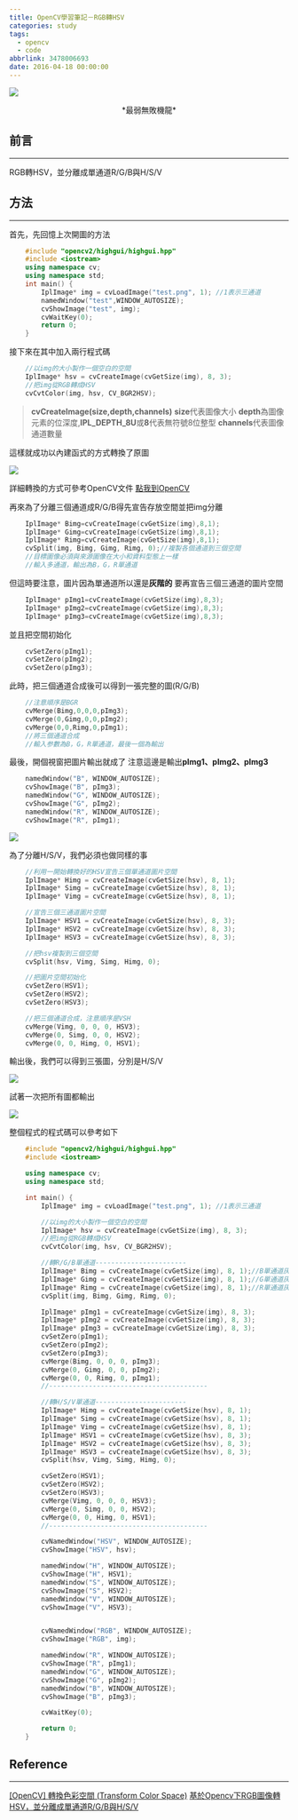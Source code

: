 ```yaml
---
title: OpenCV學習筆記－RGB轉HSV
categories: study
tags:
  - opencv
  - code
abbrlink: 3478006693
date: 2016-04-18 00:00:00
---
```


![](http://i.imgur.com/HdGGqIw.jpg)
<center>*最弱無敗機龍*</center>

## 前言
----------
RGB轉HSV，並分離成單通道R/G/B與H/S/V

<!--more-->

## 方法
----------

首先，先回憶上次開圖的方法
```c++
	#include "opencv2/highgui/highgui.hpp"
	#include <iostream>
	using namespace cv;
	using namespace std;
	int main() {
		IplImage* img = cvLoadImage("test.png", 1); //1表示三通道
		namedWindow("test",WINDOW_AUTOSIZE);
		cvShowImage("test", img);
		cvWaitKey(0);
		return 0;
	}
```

接下來在其中加入兩行程式碼
```c++
	//以img的大小製作一個空白的空間
	IplImage* hsv = cvCreateImage(cvGetSize(img), 8, 3);
	//把img從RGB轉成HSV
	cvCvtColor(img, hsv, CV_BGR2HSV);
```
> **cvCreateImage(size,depth,channels)**
> **size**代表圖像大小
> **depth**為圖像元素的位深度,**IPL_DEPTH_8U**或**8**代表無符號8位整型
> **channels**代表圖像通道數量

這樣就成功以內建函式的方式轉換了原圖

![](http://i.imgur.com/l6lihNQ.png)

詳細轉換的方式可參考OpenCV文件
[點我到OpenCV](http://docs.opencv.org/2.4/modules/imgproc/doc/miscellaneous_transformations.html?highlight=cvtcolor#cvtcolor)


再來為了分離三個通道成R/G/B得先宣告存放空間並把img分離
```c++
	IplImage* Bimg=cvCreateImage(cvGetSize(img),8,1);
	IplImage* Gimg=cvCreateImage(cvGetSize(img),8,1);
	IplImage* Rimg=cvCreateImage(cvGetSize(img),8,1);
	cvSplit(img, Bimg, Gimg, Rimg, 0);//複製各個通道到三個空間
	//目標圖像必須與來源圖像在大小和資料型態上一樣
	//輸入多通道，輸出為B，G，R單通道
```

但這時要注意，圖片因為單通道所以還是**灰階的**
要再宣告三個三通道的圖片空間
```c++
	IplImage* pImg1=cvCreateImage(cvGetSize(img),8,3);
	IplImage* pImg2=cvCreateImage(cvGetSize(img),8,3);
	IplImage* pImg3=cvCreateImage(cvGetSize(img),8,3);
```
並且把空間初始化
```c++
	cvSetZero(pImg1);
	cvSetZero(pImg2);
	cvSetZero(pImg3);
```
此時，把三個通道合成後可以得到一張完整的圖(R/G/B)
```c++
	//注意順序是BGR
	cvMerge(Bimg,0,0,0,pImg3);
	cvMerge(0,Gimg,0,0,pImg2);
	cvMerge(0,0,Rimg,0,pImg1);
	//將三個通道合成
	//輸入参數為B，G，R單通道，最後一個為輸出
```
最後，開個視窗把圖片輸出就成了
注意這邊是輸出**pImg1、pImg2、pImg3**
```c++
	namedWindow("B", WINDOW_AUTOSIZE);
	cvShowImage("B", pImg3);
	namedWindow("G", WINDOW_AUTOSIZE);
	cvShowImage("G", pImg2);
	namedWindow("R", WINDOW_AUTOSIZE);
	cvShowImage("R", pImg1);
```
![](http://i.imgur.com/AiAn03X.png)

為了分離H/S/V，我們必須也做同樣的事
```c++
	//利用一開始轉換好的HSV宣告三個單通道圖片空間
	IplImage* Himg = cvCreateImage(cvGetSize(hsv), 8, 1);
	IplImage* Simg = cvCreateImage(cvGetSize(hsv), 8, 1);
	IplImage* Vimg = cvCreateImage(cvGetSize(hsv), 8, 1);

	//宣告三個三通道圖片空間
	IplImage* HSV1 = cvCreateImage(cvGetSize(hsv), 8, 3);
	IplImage* HSV2 = cvCreateImage(cvGetSize(hsv), 8, 3);
	IplImage* HSV3 = cvCreateImage(cvGetSize(hsv), 8, 3);

	//把hsv複製到三個空間
	cvSplit(hsv, Vimg, Simg, Himg, 0);

	//把圖片空間初始化
	cvSetZero(HSV1);
	cvSetZero(HSV2);
	cvSetZero(HSV3);

	//把三個通道合成，注意順序是VSH
	cvMerge(Vimg, 0, 0, 0, HSV3);
	cvMerge(0, Simg, 0, 0, HSV2);
	cvMerge(0, 0, Himg, 0, HSV1);
```
輸出後，我們可以得到三張圖，分別是H/S/V

![](http://i.imgur.com/e3458Z0.png)


試著一次把所有圖都輸出

![](http://i.imgur.com/Mql1XuL.png)


整個程式的程式碼可以參考如下
```c++
	#include "opencv2/highgui/highgui.hpp"
	#include <iostream>

	using namespace cv;
	using namespace std;

	int main() {
		IplImage* img = cvLoadImage("test.png", 1); //1表示三通道

		//以img的大小製作一個空白的空間
		IplImage* hsv = cvCreateImage(cvGetSize(img), 8, 3);
		//把img從RGB轉成HSV
		cvCvtColor(img, hsv, CV_BGR2HSV);

		//轉R/G/B單通道-----------------------
		IplImage* Bimg = cvCreateImage(cvGetSize(img), 8, 1);//B單通道灰階
		IplImage* Gimg = cvCreateImage(cvGetSize(img), 8, 1);//G單通道灰階
		IplImage* Rimg = cvCreateImage(cvGetSize(img), 8, 1);//R單通道灰階
		cvSplit(img, Bimg, Gimg, Rimg, 0);

		IplImage* pImg1 = cvCreateImage(cvGetSize(img), 8, 3);
		IplImage* pImg2 = cvCreateImage(cvGetSize(img), 8, 3);
		IplImage* pImg3 = cvCreateImage(cvGetSize(img), 8, 3);
		cvSetZero(pImg1);
		cvSetZero(pImg2);
		cvSetZero(pImg3);
		cvMerge(Bimg, 0, 0, 0, pImg3);
		cvMerge(0, Gimg, 0, 0, pImg2);
		cvMerge(0, 0, Rimg, 0, pImg1);
		//----------------------------------------

		//轉H/S/V單通道-----------------------
		IplImage* Himg = cvCreateImage(cvGetSize(hsv), 8, 1);
		IplImage* Simg = cvCreateImage(cvGetSize(hsv), 8, 1);
		IplImage* Vimg = cvCreateImage(cvGetSize(hsv), 8, 1);
		IplImage* HSV1 = cvCreateImage(cvGetSize(hsv), 8, 3);
		IplImage* HSV2 = cvCreateImage(cvGetSize(hsv), 8, 3);
		IplImage* HSV3 = cvCreateImage(cvGetSize(hsv), 8, 3);
		cvSplit(hsv, Vimg, Simg, Himg, 0);

		cvSetZero(HSV1);
		cvSetZero(HSV2);
		cvSetZero(HSV3);
		cvMerge(Vimg, 0, 0, 0, HSV3);
		cvMerge(0, Simg, 0, 0, HSV2);
		cvMerge(0, 0, Himg, 0, HSV1);
		//----------------------------------------

		cvNamedWindow("HSV", WINDOW_AUTOSIZE);
		cvShowImage("HSV", hsv);

		namedWindow("H", WINDOW_AUTOSIZE);
		cvShowImage("H", HSV1);
		namedWindow("S", WINDOW_AUTOSIZE);
		cvShowImage("S", HSV2);
		namedWindow("V", WINDOW_AUTOSIZE);
		cvShowImage("V", HSV3);


		cvNamedWindow("RGB", WINDOW_AUTOSIZE);
		cvShowImage("RGB", img);

		namedWindow("R", WINDOW_AUTOSIZE);
		cvShowImage("R", pImg1);
		namedWindow("G", WINDOW_AUTOSIZE);
		cvShowImage("G", pImg2);
		namedWindow("B", WINDOW_AUTOSIZE);
		cvShowImage("B", pImg3);

		cvWaitKey(0);

		return 0;
	}
```






## Reference
----------
[[OpenCV] 轉換色彩空間 (Transform Color Space)](https://cg2010studio.com/2012/10/09/opencv-%E8%BD%89%E6%8F%9B%E8%89%B2%E5%BD%A9%E7%A9%BA%E9%96%93-transform-color-space/)
[基於Opencv下RGB圖像轉HSV，並分離成單通道R/G/B與H/S/V](http://fanli7.net/a/bianchengyuyan/C__/20140502/498266.html)
